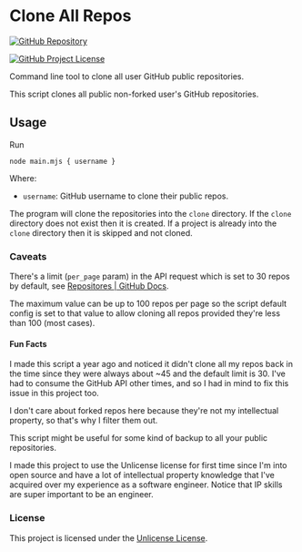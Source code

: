 # Clone All Repos

[![GitHub Repository](https://img.shields.io/static/v1?label=GITHUB&message=REPOSITORY&labelColor=555&color=0277bd&style=for-the-badge&logo=GITHUB)](https://github.com/tobiasbriones/clone-all-repos)

[![GitHub Project License](https://img.shields.io/github/license/tobiasbriones/clone-all-repos.svg?style=flat-square)](https://github.com/tobiasbriones/clone-all-repos/blob/main/LICENSE)

Command line tool to clone all user GitHub public repositories.

This script clones all public non-forked user's GitHub repositories.

## Usage

Run

`node main.mjs { username }`

Where:

- `username`: GitHub username to clone their public repos.

The program will clone the repositories into the `clone` directory. If
the `clone` directory does not exist then it is created. If a project is
already into the `clone` directory then it is skipped and not cloned.

### Caveats

There's a limit (`per_page` param) in the API request which is set to 30 repos
by default, see
[Repositores \| GitHub Docs](https://docs.github.com/en/rest/repos/repos).

The maximum value can be up to 100 repos per page so the script default
config is set to that value to allow cloning all repos provided they're less
than 100 (most cases).

#### Fun Facts

I made this script a year ago and noticed it didn't clone all my repos back in
the time since they were always about ~45 and the default limit is 30. I've had
to consume the GitHub API other times, and so I had in mind to fix this issue 
in this project too.

I don't care about forked repos here because they're not my intellectual 
property, so that's why I filter them out.

This script might be useful for some kind of backup to all your 
public repositories.

I made this project to use the Unlicense license for first time since I'm 
into open source and have a lot of intellectual property knowledge that I've 
acquired over my experience as a software engineer. Notice that IP skills are 
super important to be an engineer.

### License

This project is licensed under the [Unlicense License](LICENSE).
